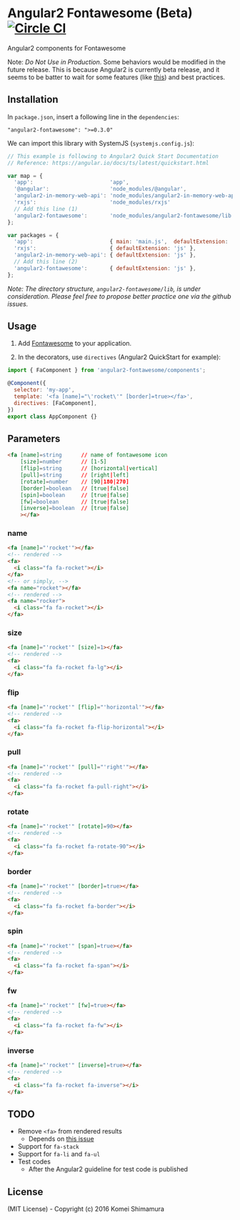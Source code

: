 # Angular2 Fontawesome (Beta) [![Circle CI](https://circleci.com/gh/travelist/angular2-fontawesome.svg?style=svg&circle-token=b67cb26ecb809e7ba182ac4d2e222707a34ddddd)](https://circleci.com/gh/travelist/angular2-fontawesome)
Angular2 components for Fontawesome

Note: *Do Not Use in Production*.
Some behaviors would be modified in the future release.
This is because Angular2 is currently beta release, and it seems to be batter to wait for some features (like [this](https://github.com/angular/angular/issues/6710)) and best practices.

## Installation

In `package.json`, insert a following line in the `dependencies`:

```
"angular2-fontawesome": ">=0.3.0"
```

We can import this library with SystemJS (`systemjs.config.js`):
```javascript
// This example is following to Angular2 Quick Start Documentation
// Reference: https://angular.io/docs/ts/latest/quickstart.html

var map = {
  'app':                        'app',
  '@angular':                   'node_modules/@angular',
  'angular2-in-memory-web-api': 'node_modules/angular2-in-memory-web-api',
  'rxjs':                       'node_modules/rxjs'
  // Add this line (1)
  'angular2-fontawesome':       'node_modules/angular2-fontawesome/lib',
};

var packages = {
  'app':                        { main: 'main.js',  defaultExtension: 'js' },
  'rxjs':                       { defaultExtension: 'js' },
  'angular2-in-memory-web-api': { defaultExtension: 'js' },
  // Add this line (2)
  'angular2-fontawesome':       { defaultExtension: 'js' },
};

```

*Note: The directory structure, `angular2-fontawesome/lib`, is under consideration. Please feel free to propose better practice one via the github issues.*

## Usage

1. Add [Fontawesome]((http://fortawesome.github.io/Font-Awesome/get-started/)) to your application.

2. In the decorators, use `directives`  (Angular2 QuickStart for example):

```javascript
import { FaComponent } from 'angular2-fontawesome/components';

@Component({
  selector: 'my-app',
  template: '<fa [name]="\'rocket\'" [border]=true></fa>',
  directives: [FaComponent],
})
export class AppComponent {}
```

## Parameters

```html
<fa [name]=string      // name of fontawesome icon
    [size]=number      // [1-5]
    [flip]=string      // [horizontal|vertical]
    [pull]=string      // [right|left]
    [rotate]=number    // [90|180|270]
    [border]=boolean   // [true|false]
    [spin]=boolean     // [true|false]
    [fw]=boolean       // [true|false]
    [inverse]=boolean  // [true|false]
    ></fa>
```

### name

```html
<fa [name]="'rocket'"></fa>
<!-- rendered -->
<fa>
  <i class="fa fa-rocket"></i>
</fa>
<!-- or simply, -->
<fa name="rocket"></fa>
<!-- rendered -->
<fa name="rocker">
  <i class="fa fa-rocket"></i>
</fa>
```

### size

```html
<fa [name]="'rocket'" [size]=1></fa>
<!-- rendered -->
<fa>
  <i class="fa fa-rocket fa-lg"></i>
</fa>
```

### flip

```html
<fa [name]="'rocket'" [flip]="'horizontal'"></fa>
<!-- rendered -->
<fa>
  <i class="fa fa-rocket fa-flip-horizontal"></i>
</fa>
```

### pull

```html
<fa [name]="'rocket'" [pull]="'right'"></fa>
<!-- rendered -->
<fa>
  <i class="fa fa-rocket fa-pull-right"></i>
</fa>
```

### rotate

```html
<fa [name]="'rocket'" [rotate]=90></fa>
<!-- rendered -->
<fa>
  <i class="fa fa-rocket fa-rotate-90"></i>
</fa>
```

### border

```html
<fa [name]="'rocket'" [border]=true></fa>
<!-- rendered -->
<fa>
  <i class="fa fa-rocket fa-border"></i>
</fa>
```

### spin

```html
<fa [name]="'rocket'" [span]=true></fa>
<!-- rendered -->
<fa>
  <i class="fa fa-rocket fa-span"></i>
</fa>
```

### fw

```html
<fa [name]="'rocket'" [fw]=true></fa>
<!-- rendered -->
<fa>
  <i class="fa fa-rocket fa-fw"></i>
</fa>
```

### inverse

```html
<fa [name]="'rocket'" [inverse]=true></fa>
<!-- rendered -->
<fa>
  <i class="fa fa-rocket fa-inverse"></i>
</fa>
```

## TODO

- Remove `<fa>` from rendered results
  - Depends on [this issue](https://github.com/angular/angular/issues/6710)
- Support for `fa-stack`
- Support for `fa-li` and `fa-ul`
- Test codes
  - After the Angular2 guideline for test code is published

## License

(MIT License) - Copyright (c) 2016 Komei Shimamura
